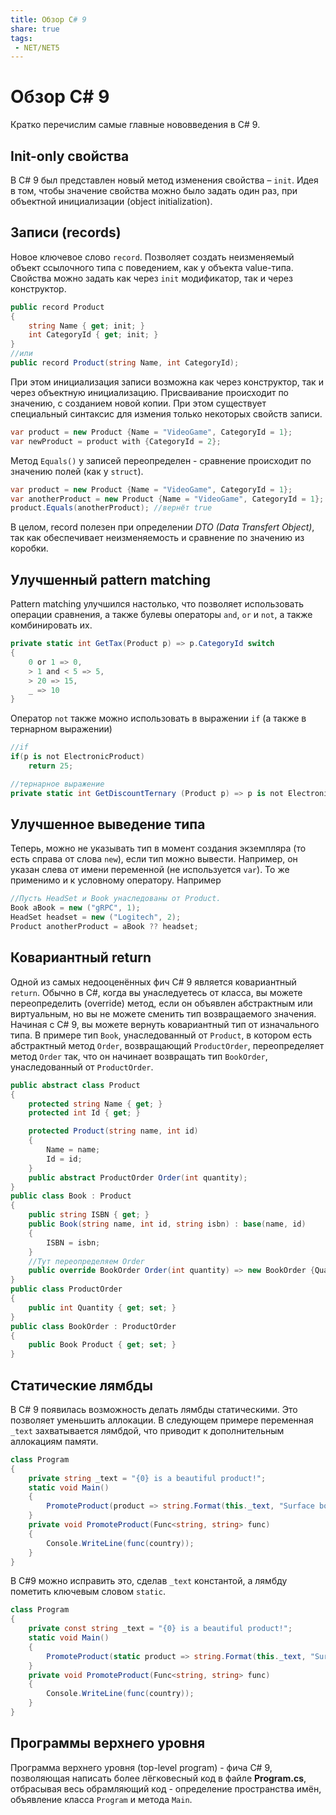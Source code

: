 ```yaml
---
title: Обзор C# 9
share: true
tags:
 - NET/NET5
---
```

# Обзор C\# 9
Кратко перечислим самые главные нововведения в C\# 9.
## Init-only свойства
В C\# 9 был представлен новый метод изменения свойства – `init`. Идея в том, чтобы значение свойства можно было задать один раз, при объектной инициализации (object initialization).
## Записи (records)
Новое ключевое слово `record`. Позволяет создать неизменяемый объект ссылочного типа с поведением, как у объекта value-типа. Свойства можно задать как через `init` модификатор, так и через конструктор.
```csharp
public record Product
{
	string Name { get; init; }
	int CategoryId { get; init; }
}
//или
public record Product(string Name, int CategoryId);
```
При этом инициализация записи возможна как через конструктор, так и через объектную инициализацию. Присваивание происходит по значению, с созданием новой копии. При этом существует специальный синтаксис для измения только некоторых свойств записи.
```csharp
var product = new Product {Name = "VideoGame", CategoryId = 1};
var newProduct = product with {CategoryId = 2};
```
Метод `Equals()` у записей переопределен - сравнение происходит по значению полей (как у `struct`).
```csharp
var product = new Product {Name = "VideoGame", CategoryId = 1};
var anotherProduct = new Product {Name = "VideoGame", CategoryId = 1};
product.Equals(anotherProduct); //вернёт true
```
В целом, record полезен при определении *DTO (Data Transfert Object)*, так как обеспечивает неизменяемость и сравнение по значению из коробки.
## Улучшенный pattern matching
Pattern matching улучшился настолько, что позволяет использовать операции сравнения, а также булевы операторы `and`, `or` и `not`, а также комбинировать их.
```csharp
private static int GetTax(Product p) => p.CategoryId switch
{
	0 or 1 => 0,
	> 1 and < 5 => 5,
	> 20 => 15,
	_ => 10
}
```
Оператор `not` также можно использовать в выражении `if` (а также в тернарном выражении)
```csharp
//if
if(p is not ElectronicProduct)
	return 25;

//тернарное выражение
private static int GetDiscountTernary (Product p) => p is not ElectronicProduct ? 25 : 0;
```
## Улучшенное выведение типа
Теперь, можно не указывать тип в момент создания экземпляра (то есть справа от слова `new`), если тип можно вывести. Например, он указан слева от имени переменной (не используется `var`). То же применимо и к условному оператору. Например
```csharp
//Пусть HeadSet и Book унаследованы от Product.
Book aBook = new ("gRPC", 1);
HeadSet headset = new ("Logitech", 2);
Product anotherProduct = aBook ?? headset;
```
## Ковариантный return
Одной из самых недооценённых фич C\# 9 является ковариантный `return`. Обычно в C\#, когда вы унаследуетесь от класса, вы можете переопределить (override) метод, если он объявлен абстрактным или виртуальным, но вы не можете сменить тип возвращаемого значения. Начиная с C\# 9, вы можете вернуть ковариантный тип от изначального типа.
В примере тип `Book`, унаследованный от `Product`, в котором есть абстрактный метод `Order`, возвращающий `ProductOrder`, переопределяет метод `Order` так, что он начинает возвращать тип `BookOrder`, унаследованный от `ProductOrder`.
```csharp
public abstract class Product
{
	protected string Name { get; }
	protected int Id { get; }

	protected Product(string name, int id)
	{
		Name = name;
		Id = id;
	}
	public abstract ProductOrder Order(int quantity);
}
public class Book : Product
{
	public string ISBN { get; }
	public Book(string name, int id, string isbn) : base(name, id)
	{
		ISBN = isbn;
	}
	//Тут переопределяем Order
	public override BookOrder Order(int quantity) => new BookOrder {Quantity = quantity, Product = this};
}
public class ProductOrder
{
	public int Quantity { get; set; }
}
public class BookOrder : ProductOrder
{
	public Book Product { get; set; }
}
```
## Статические лямбды
В C\# 9 появилась возможность делать лямбды статическими. Это позволяет уменьшить аллокации. В следующем примере переменная `_text` захватывается лямбдой, что приводит к дополнительным аллокациям памяти.
```csharp
class Program
{
	private string _text = "{0} is a beautiful product!";
	static void Main()
	{
		PromoteProduct(product => string.Format(this._text, "Surface book 3"));
	}
	private void PromoteProduct(Func<string, string> func)
	{
		Console.WriteLine(func(country));
	}
}
```
В C\#9 можно исправить это, сделав `_text` константой, а лямбду пометить ключевым словом `static`.
```csharp
class Program
{
	private const string _text = "{0} is a beautiful product!";
	static void Main()
	{
		PromoteProduct(static product => string.Format(this._text, "Surface book 3"));
	}
	private void PromoteProduct(Func<string, string> func)
	{
		Console.WriteLine(func(country));
	}
}
```
## Программы верхнего уровня
Программа верхнего уровня (top-level program) - фича C\# 9, позволяющая написать более лёгковесный код в файле **Program.cs**, отбрасывая весь обрамляющий код - определение пространства имён, объявление класса `Program` и метода `Main`.
